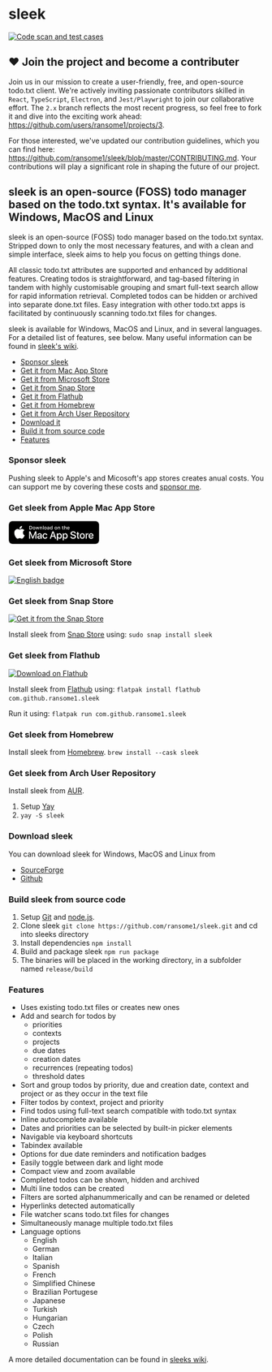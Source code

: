 # sleek
[![Code scan and test cases](https://github.com/ransome1/sleek/actions/workflows/code-scan.yml/badge.svg?branch=2.x)](https://github.com/ransome1/sleek/actions/workflows/code-scan.yml)
## ❤️ Join the project and become a contributer
Join us in our mission to create a user-friendly, free, and open-source todo.txt client. We're actively inviting passionate contributors skilled in `React`, `TypeScript`, `Electron`, and `Jest/Playwright` to join our collaborative effort. The `2.x` branch reflects the most recent progress, so feel free to fork it and dive into the exciting work ahead: https://github.com/users/ransome1/projects/3.

For those interested, we've updated our contribution guidelines, which you can find here: https://github.com/ransome1/sleek/blob/master/CONTRIBUTING.md. Your contributions will play a significant role in shaping the future of our project.

## sleek is an open-source (FOSS) todo manager based on the todo.txt syntax. It's available for Windows, MacOS and Linux
sleek is an open-source (FOSS) todo manager based on the todo.txt syntax. Stripped down to only the most necessary features, and with a clean and simple interface, sleek aims to help you focus on getting things done.

All classic todo.txt attributes are supported and enhanced by additional features. Creating todos is straightforward, and tag-based filtering in tandem with highly customisable grouping and smart full-text search allow for rapid information retrieval. Completed todos can be hidden or archived into separate done.txt files. Easy integration with other todo.txt apps is facilitated by continuously scanning todo.txt files for changes.

sleek is available for Windows, MacOS and Linux, and in several languages. For a detailed list of features, see below. Many useful information can be found in <a href="https://github.com/ransome1/sleek/wiki">sleek's wiki</a>.

+ [Sponsor sleek](#sponsor-sleek)
+ [Get it from Mac App Store](#get-sleek-from-apple-mac-app-store)
+ [Get it from Microsoft Store](#get-sleek-from-microsoft-store)
+ [Get it from Snap Store](#get-sleek-from-snap-store)
+ [Get it from Flathub](#get-sleek-from-flathub)
+ [Get it from Homebrew](#get-sleek-from-homebrew)
+ [Get it from Arch User Repository](#get-sleek-from-arch-user-repository)
+ [Download it](#download-sleek)
+ [Build it from source code](#build-sleek-from-source-code)
+ [Features](#features)

### Sponsor sleek
Pushing sleek to Apple's and Micosoft's app stores creates anual costs. You can support me by covering these costs and <a href="https://github.com/sponsors/ransome1">sponsor me</a>.

### Get sleek from Apple Mac App Store
<a href="https://apps.apple.com/us/app/sleek-todo-manager/id1614704209" target="blank"><img src='assets/store_badges/Download_on_the_Mac_App_Store.png' alt='Get sleek from Apple Mac App Store' width='180'/></a>

### Get sleek from Microsoft Store
<a href="//www.microsoft.com/store/apps/9NWM2WXF60KR?cid=storebadge&ocid=badge" target="blank"><img src='https://developer.microsoft.com/store/badges/images/English_get-it-from-MS.png' alt='English badge' width='180'/></a>

### Get sleek from Snap Store
[![Get it from the Snap Store](https://snapcraft.io/static/images/badges/en/snap-store-black.svg)](https://snapcraft.io/sleek)

Install sleek from <a href="https://snapcraft.io/sleek" target="blank">Snap Store</a> using: `sudo snap install sleek`

### Get sleek from Flathub
<a href="https://flathub.org/apps/details/com.github.ransome1.sleek" target="blank"><img width='180' alt="Download on Flathub" src="https://flathub.org/assets/badges/flathub-badge-en.png"/></a>

Install sleek from <a href="https://flathub.org/apps/details/com.github.ransome1.sleek" target="blank">Flathub</a> using: `flatpak install flathub com.github.ransome1.sleek`

Run it using: `flatpak run com.github.ransome1.sleek`

### Get sleek from Homebrew
Install sleek from <a href="https://formulae.brew.sh/cask/sleek" target="blank">Homebrew</a>.
`brew install --cask sleek`

### Get sleek from Arch User Repository
Install sleek from <a href="https://aur.archlinux.org/packages/sleek/" target="blank">AUR</a>.
1. Setup <a href="https://github.com/Jguer/yay#installation" target="blank">Yay</a>
2. `yay -S sleek`

### Download sleek
You can download sleek for Windows, MacOS and Linux from
- <a href="https://sourceforge.net/p/sleek/" target="blank">SourceForge</a>
- <a href="https://github.com/ransome1/sleek/releases/latest">Github</a>

### Build sleek from source code
1. Setup <a href="https://docs.github.com/en/github/getting-started-with-github/set-up-git" target="blank">Git</a> and <a href="https://nodejs.org/" target="blank">node.js</a>.
2. Clone sleek `git clone https://github.com/ransome1/sleek.git` and cd into sleeks directory
3. Install dependencies `npm install`
4. Build and package sleek `npm run package`
5. The binaries will be placed in the working directory, in a subfolder named `release/build`

### Features
* Uses existing todo.txt files or creates new ones
* Add and search for todos by
  - priorities
  - contexts
  - projects
  - due dates
  - creation dates
  - recurrences (repeating todos)
  - threshold dates
* Sort and group todos by priority, due and creation date, context and project or as they occur in the text file
* Filter todos by context, project and priority
* Find todos using full-text search compatible with todo.txt syntax
* Inline autocomplete available
* Dates and priorities can be selected by built-in picker elements 
* Navigable via keyboard shortcuts
* Tabindex available
* Options for due date reminders and notification badges
* Easily toggle between dark and light mode
* Compact view and zoom available
* Completed todos can be shown, hidden and archived
* Multi line todos can be created
* Filters are sorted alphanummerically and can be renamed or deleted
* Hyperlinks detected automatically
* File watcher scans todo.txt files for changes
* Simultaneously manage multiple todo.txt files
* Language options
  - English
  - German
  - Italian
  - Spanish
  - French
  - Simplified Chinese
  - Brazilian Portugese
  - Japanese
  - Turkish
  - Hungarian
  - Czech
  - Polish
  - Russian

A more detailed documentation can be found in <a href="https://github.com/ransome1/sleek/wiki/">sleeks wiki</a>.